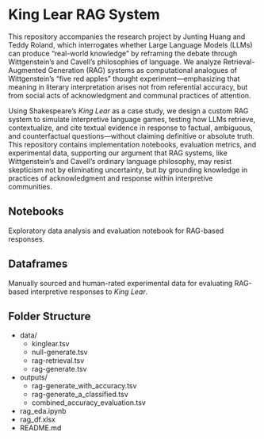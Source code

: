 # King Lear RAG System

This repository accompanies the research project by Junting Huang and Teddy Roland, which interrogates whether Large Language Models (LLMs) can produce “real-world knowledge” by reframing the debate through Wittgenstein’s and Cavell’s philosophies of language. We analyze Retrieval-Augmented Generation (RAG) systems as computational analogues of Wittgenstein’s “five red apples” thought experiment—emphasizing that meaning in literary interpretation arises not from referential accuracy, but from social acts of acknowledgment and communal practices of attention.

Using Shakespeare’s *King Lear* as a case study, we design a custom RAG system to simulate interpretive language games, testing how LLMs retrieve, contextualize, and cite textual evidence in response to factual, ambiguous, and counterfactual questions—without claiming definitive or absolute truth. This repository contains implementation notebooks, evaluation metrics, and experimental data, supporting our argument that RAG systems, like Wittgenstein’s and Cavell’s ordinary language philosophy, may resist skepticism not by eliminating uncertainty, but by grounding knowledge in practices of acknowledgment and response within interpretive communities.

## Notebooks

Exploratory data analysis and evaluation notebook for RAG-based responses.

## Dataframes

Manually sourced and human-rated experimental data for evaluating RAG-based interpretive responses to *King Lear*.

## Folder Structure
- data/
  - kinglear.tsv
  - null-generate.tsv
  - rag-retrieval.tsv
  - rag-generate.tsv
- outputs/
  - rag-generate_with_accuracy.tsv
  - rag-generate_a_classified.tsv
  - combined_accuracy_evaluation.tsv
- rag_eda.ipynb
- rag_df.xlsx
- README.md
